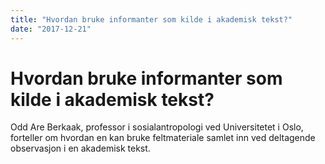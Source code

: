 ```yaml
---
title: "Hvordan bruke informanter som kilde i akademisk tekst?"
date: "2017-12-21"
---
```


# Hvordan bruke informanter som kilde i akademisk tekst?

Odd Are Berkaak, professor i sosialantropologi ved Universitetet i Oslo, forteller om hvordan en kan bruke feltmateriale samlet inn ved deltagende observasjon i en akademisk tekst.
